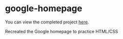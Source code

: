 # google-homepage

You can view the completed project [here](https://zaidkhraibut.github.io/google-homepage/).

Recreated the Google homepage to practice HTML/CSS
